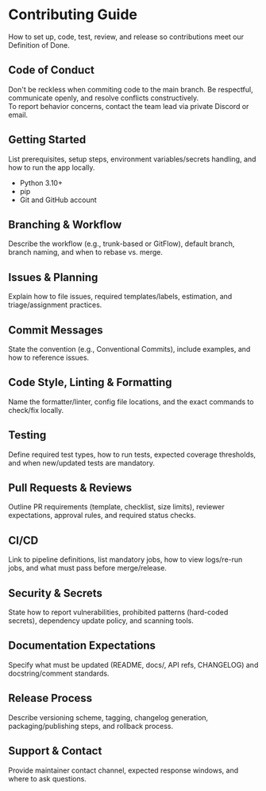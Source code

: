 # Contributing Guide

How to set up, code, test, review, and release so contributions meet our Definition of Done.

## Code of Conduct

Don't be reckless when commiting code to the main branch.
Be respectful, communicate openly, and resolve conflicts constructively.  
To report behavior concerns, contact the team lead via private Discord or email.
## Getting Started

List prerequisites, setup steps, environment variables/secrets handling, and how to run the app locally.
- Python 3.10+
- pip
- Git and GitHub account

## Branching & Workflow

Describe the workflow (e.g., trunk-based or GitFlow), default branch, branch naming, and when to rebase vs. merge.

## Issues & Planning

Explain how to file issues, required templates/labels, estimation, and triage/assignment practices.

## Commit Messages

State the convention (e.g., Conventional Commits), include examples, and how to reference issues.

## Code Style, Linting & Formatting

Name the formatter/linter, config file locations, and the exact commands to check/fix locally.

## Testing

Define required test types, how to run tests, expected coverage thresholds, and when new/updated tests are mandatory.

## Pull Requests & Reviews

Outline PR requirements (template, checklist, size limits), reviewer expectations, approval rules, and required status checks.

## CI/CD

Link to pipeline definitions, list mandatory jobs, how to view logs/re-run jobs, and what must pass before merge/release.

## Security & Secrets

State how to report vulnerabilities, prohibited patterns (hard-coded secrets), dependency update policy, and scanning tools.

## Documentation Expectations

Specify what must be updated (README, docs/, API refs, CHANGELOG) and docstring/comment standards.

## Release Process

Describe versioning scheme, tagging, changelog generation, packaging/publishing steps, and rollback process.

## Support & Contact

Provide maintainer contact channel, expected response windows, and where to ask questions.
